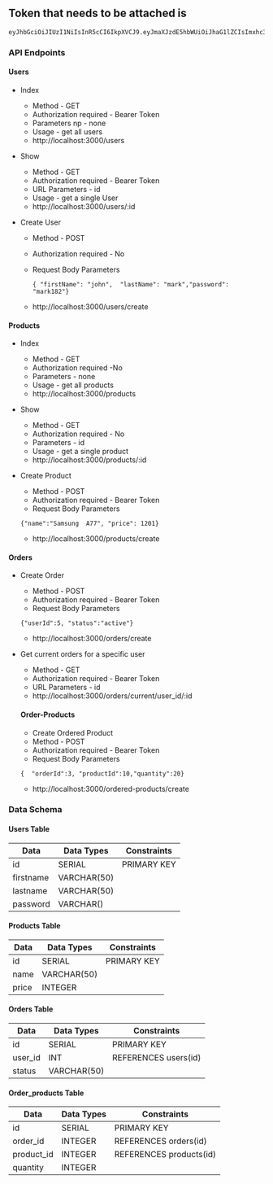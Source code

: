 ## Token that needs to be attached is 
```
eyJhbGciOiJIUzI1NiIsInR5cCI6IkpXVCJ9.eyJmaXJzdE5hbWUiOiJhaG1lZCIsImxhc3ROYW1lIjoiQWx5IiwiaWF0IjoxNjc1MzUwODU5fQ.ixq7tJJ6pUvst80TeKA7A5wlGfcCCmwtamMCsB_B0OE
```
###  API Endpoints
#### Users
- Index 
  * Method           -  GET
  * Authorization required    - Bearer Token
  * Parameters    np    - none
  * Usage             - get all users
  * http://localhost:3000/users

- Show 
  * Method           -  GET
  * Authorization required    - Bearer Token
  * URL Parameters        - id
  * Usage             - get a single User
  * http://localhost:3000/users/:id
 

- Create User
  * Method           -  POST
  * Authorization required    - No
  * Request Body Parameters

       ```
       { "firstName": "john",  "lastName": "mark","password": "mark182"}
       ```
  * http://localhost:3000/users/create

#### Products

- Index 
  * Method           -  GET
  * Authorization required    -No
  * Parameters        - none
  * Usage             - get all products
  * http://localhost:3000/products

- Show 
  * Method           -  GET
  * Authorization required    - No
  * Parameters        - id
  * Usage             - get a single product
  * http://localhost:3000/products/:id
 

- Create Product
  * Method           -  POST
  * Authorization required    - Bearer Token
  * Request Body Parameters    

  ```
  {"name":"Samsung  A77", "price": 1201}
  ```
  * http://localhost:3000/products/create


#### Orders 

- Create Order
  * Method           -  POST
  * Authorization required    - Bearer Token
  * Request Body Parameters   

  ```
  {"userId":5, "status":"active"}
  ```
  * http://localhost:3000/orders/create


- Get current orders for a specific user
  * Method           -  GET
  * Authorization required    - Bearer Token
  * URL Parameters        -  id
  * http://localhost:3000/orders/current/user_id/:id

  #### Order-Products
  - Create Ordered Product
  * Method            - POST
  * Authorization required    - Bearer  Token
  * Request Body Parameters 

  ```
  {  "orderId":3, "productId":10,"quantity":20}
  ```
  * http://localhost:3000/ordered-products/create


  
### Data Schema
#### Users Table

| Data | Data Types | Constraints  |
| ------------------ | ------------------ |  ------------------ |
| id | SERIAL | PRIMARY KEY |
| firstname | VARCHAR(50) 
| lastname | VARCHAR(50) 
| password | VARCHAR()
#### Products Table
| Data | Data Types | Constraints  |
| ------------------ | ------------------ |  ------------------ |
| id | SERIAL | PRIMARY KEY |
| name | VARCHAR(50) |
| price | INTEGER |

#### Orders Table
| Data | Data Types | Constraints  |
| ------------------ | ------------------ |  ------------------ |
| id | SERIAL | PRIMARY KEY |
| user_id | INT |  REFERENCES users(id) | NOT NULL |
| status | VARCHAR(50) |


#### Order_products Table
| Data | Data Types | Constraints  |
| ------------------ | ------------------ |  ------------------ |
| id | SERIAL | PRIMARY KEY |
| order_id | INTEGER | REFERENCES orders(id) |
| product_id | INTEGER | REFERENCES products(id) |
| quantity | INTEGER |  |

